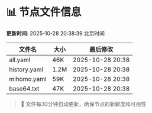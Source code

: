 # 📊 节点文件信息

**更新时间**: 2025-10-28 20:38:39 北京时间

| 文件名 | 大小 | 最后修改 |
|--------|------|----------|
| all.yaml | 46K | 2025-10-28 20:38 |
| history.yaml | 1.2M | 2025-10-28 20:38 |
| mihomo.yaml | 59K | 2025-10-28 20:38 |
| base64.txt | 47K | 2025-10-28 20:38 |

> 🔄 文件每30分钟自动更新，确保节点的新鲜度和可用性
